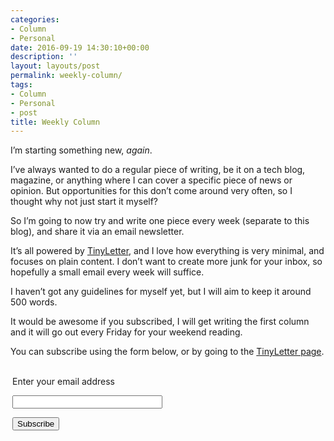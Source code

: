 ```yaml
---
categories:
- Column
- Personal
date: 2016-09-19 14:30:10+00:00
description: ''
layout: layouts/post
permalink: weekly-column/
tags:
- Column
- Personal
- post
title: Weekly Column
---
```


<div class="kg-card-markdown">
<p>I&#8217;m starting something new, <em>again</em>.</p>
<p>I&#8217;ve always wanted to do a regular piece of writing, be it on a tech blog, magazine, or anything where I can cover a specific piece of news or opinion. But opportunities for this don&#8217;t come around very often, so I thought why not just start it myself?</p>
<p>So I&#8217;m going to now try and write one piece every week (separate to this blog), and share it via an email newsletter.</p>
<p>It&#8217;s all powered by <a href="http://tinyletter.com">TinyLetter</a>, and I love how everything is very minimal, and focuses on plain content. I don&#8217;t want to create more junk for your inbox, so hopefully a small email every week will suffice.</p>
<p>I haven&#8217;t got any guidelines for myself yet, but I will aim to keep it around 500 words.</p>
<p>It would be awesome if you subscribed, I will get writing the first column and it will go out every Friday for your weekend reading.</p>
<p>You can subscribe using the form below, or by going to the <a href="http://tinyletter.com/chrishannah">TinyLetter page</a>.</p>
<form style="border:0px solid #ccc;padding:3px;text-align:left;" action="https://tinyletter.com/chrishannah" method="post" target="popupwindow" onsubmit="window.open('https://tinyletter.com/chrishannah', 'popupwindow', 'scrollbars=yes,width=800,height=600');return true">
<p><label for="tlemail">Enter your email address</label></p>
<p><input type="text" style="width:240px" name="email" id="tlemail" /></p>
<p><input type="hidden" value="1" name="embed"/><input type="submit" value="Subscribe" /></p>
</form>
</div>